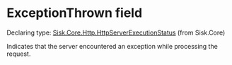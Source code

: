 <!--

Copyrights 2023 Sisk Framework - CypherPotato
Published under MIT license

!!! DO NOT EDIT THIS FILE !!!
This file was generated by a tool in the Sisk package. To edit the information in this documentation,
edit the XML documentation present in the Sisk source code.

-->


# ExceptionThrown field

Declaring type: [Sisk.Core.Http.HttpServerExecutionStatus](/spec/Sisk.Core.Http.HttpServerExecutionStatus.md) (from Sisk.Core)


Indicates that the server encountered an exception while processing the request.


